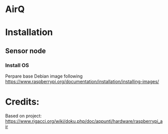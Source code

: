 # AirQ

# Installation
## Sensor node
### Install OS
Perpare base Debian image following https://www.raspberrypi.org/documentation/installation/installing-images/

# Credits:
Based on project:
https://www.rigacci.org/wiki/doku.php/doc/appunti/hardware/raspberrypi_air

